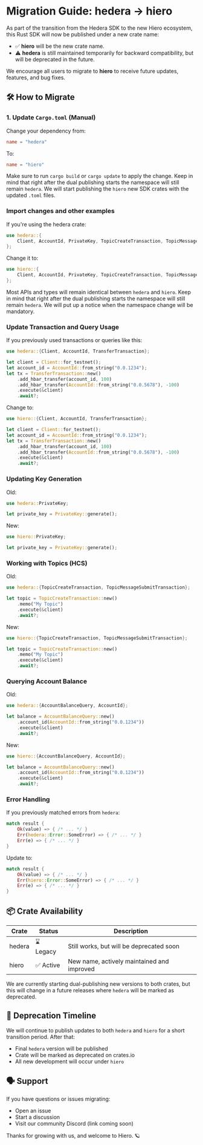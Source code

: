# Migration Guide: hedera → hiero

As part of the transition from the Hedera SDK to the new Hiero ecosystem, this Rust SDK will now be published under a new crate name:

-   ✅ **hiero** will be the new crate name.
-   ⚠️ **hedera** is still maintained temporarily for backward compatibility, but will be deprecated in the future.

We encourage all users to migrate to **hiero** to receive future updates, features, and bug fixes.

## 🛠 How to Migrate

### 1. Update `Cargo.toml` (Manual)

Change your dependency from:

```toml
name = "hedera"
```

To:

```toml
name = "hiero"
```

Make sure to run `cargo build` or `cargo update` to apply the change. Keep in mind that right after the dual publishing
starts the namespace will still remain `hedera`. We will start publishing the `hiero` new SDK crates with the updated `.toml`
files.

### Import changes and other examples

If you're using the hedera crate:

```rust
use hedera::{
    Client, AccountId, PrivateKey, TopicCreateTransaction, TopicMessageQuery, TopicMessageSubmitTransaction,
};
```

Change it to:

```rust
use hiero::{
    Client, AccountId, PrivateKey, TopicCreateTransaction, TopicMessageQuery, TopicMessageSubmitTransaction,
};
```

Most APIs and types will remain identical between `hedera` and `hiero`. Keep in mind that right after the dual publishing
starts the namespace will still remain `hedera`. We will put up a notice when the namespace change will be mandatory.

### Update Transaction and Query Usage

If you previously used transactions or queries like this:

```rust
use hedera::{Client, AccountId, TransferTransaction};

let client = Client::for_testnet();
let account_id = AccountId::from_string("0.0.1234");
let tx = TransferTransaction::new()
    .add_hbar_transfer(account_id, 100)
    .add_hbar_transfer(AccountId::from_string("0.0.5678"), -100)
    .execute(&client)
    .await?;
```

Change to:

```rust
use hiero::{Client, AccountId, TransferTransaction};

let client = Client::for_testnet();
let account_id = AccountId::from_string("0.0.1234");
let tx = TransferTransaction::new()
    .add_hbar_transfer(account_id, 100)
    .add_hbar_transfer(AccountId::from_string("0.0.5678"), -100)
    .execute(&client)
    .await?;
```

### Updating Key Generation

Old:

```rust
use hedera::PrivateKey;

let private_key = PrivateKey::generate();
```

New:

```rust
use hiero::PrivateKey;

let private_key = PrivateKey::generate();
```

### Working with Topics (HCS)

Old:

```rust
use hedera::{TopicCreateTransaction, TopicMessageSubmitTransaction};

let topic = TopicCreateTransaction::new()
    .memo("My Topic")
    .execute(&client)
    .await?;
```

New:

```rust
use hiero::{TopicCreateTransaction, TopicMessageSubmitTransaction};

let topic = TopicCreateTransaction::new()
    .memo("My Topic")
    .execute(&client)
    .await?;
```

### Querying Account Balance

Old:

```rust
use hedera::{AccountBalanceQuery, AccountId};

let balance = AccountBalanceQuery::new()
    .account_id(AccountId::from_string("0.0.1234"))
    .execute(&client)
    .await?;
```

New:

```rust
use hiero::{AccountBalanceQuery, AccountId};

let balance = AccountBalanceQuery::new()
    .account_id(AccountId::from_string("0.0.1234"))
    .execute(&client)
    .await?;
```

### Error Handling

If you previously matched errors from `hedera`:

```rust
match result {
    Ok(value) => { /* ... */ }
    Err(hedera::Error::SomeError) => { /* ... */ }
    Err(e) => { /* ... */ }
}
```

Update to:

```rust
match result {
    Ok(value) => { /* ... */ }
    Err(hiero::Error::SomeError) => { /* ... */ }
    Err(e) => { /* ... */ }
}
```

## 📦 Crate Availability

| Crate  | Status    | Description                                |
| ------ | --------- | ------------------------------------------ |
| hedera | ⌛ Legacy | Still works, but will be deprecated soon   |
| hiero  | ✅ Active | New name, actively maintained and improved |

We are currently starting dual-publishing new versions to both crates, but this will change in a future releases where `hedera` will be marked as deprecated.

## 📅 Deprecation Timeline

We will continue to publish updates to both `hedera` and `hiero` for a short transition period. After that:

-   Final `hedera` version will be published
-   Crate will be marked as deprecated on crates.io
-   All new development will occur under `hiero`

## 🗣 Support

If you have questions or issues migrating:

-   Open an issue
-   Start a discussion
-   Visit our community Discord (link coming soon)

Thanks for growing with us, and welcome to Hiero. 🪐
